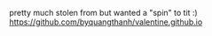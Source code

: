 pretty much stolen from but wanted a "spin" to tit :) https://github.com/byquangthanh/valentine.github.io